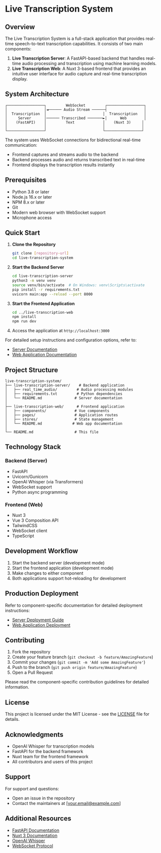 # Live Transcription System

## Overview

The Live Transcription System is a full-stack application that provides real-time speech-to-text transcription capabilities. It consists of two main components:

1. **Live Transcription Server**: A FastAPI-based backend that handles real-time audio processing and transcription using machine learning models.
2. **Live Transcription Web**: A Nuxt 3-based frontend that provides an intuitive user interface for audio capture and real-time transcription display.

## System Architecture

```
┌─────────────────┐         WebSocket         ┌─────────────────┐
│                 │◄────── Audio Stream ──────┤                 │
│  Transcription  │                          │  Transcription   │
│     Server      │────── Transcribed ───────►│      Web        │
│    (FastAPI)    │         Text             │    (Nuxt 3)     │
│                 │                          │                 │
└─────────────────┘                          └─────────────────┘
```

The system uses WebSocket connections for bidirectional real-time communication:
- Frontend captures and streams audio to the backend
- Backend processes audio and returns transcribed text in real-time
- Frontend displays the transcription results instantly

## Prerequisites

- Python 3.8 or later
- Node.js 16.x or later
- NPM 8.x or later
- Git
- Modern web browser with WebSocket support
- Microphone access

## Quick Start

1. **Clone the Repository**
   ```bash
   git clone [repository-url]
   cd live-transcription-system
   ```

2. **Start the Backend Server**
   ```bash
   cd live-transcription-server
   python3 -m venv venv
   source venv/bin/activate  # On Windows: venv\Scripts\activate
   pip install -r requirements.txt
   uvicorn main:app --reload --port 8000
   ```

3. **Start the Frontend Application**
   ```bash
   cd ../live-transcription-web
   npm install
   npm run dev
   ```

4. Access the application at `http://localhost:3000`

For detailed setup instructions and configuration options, refer to:
- [Server Documentation](live-transcription-server/README.md)
- [Web Application Documentation](live-transcription-web/README.md)

## Project Structure

```
live-transcription-system/
├── live-transcription-server/    # Backend application
│   ├── real_time_audio/         # Audio processing modules
│   ├── requirements.txt         # Python dependencies
│   └── README.md               # Server documentation
│
├── live-transcription-web/      # Frontend application
│   ├── components/             # Vue components
│   ├── pages/                  # Application routes
│   ├── stores/                 # State management
│   └── README.md              # Web app documentation
│
└── README.md                   # This file
```

## Technology Stack

### Backend (Server)
- FastAPI
- Uvicorn/Gunicorn
- OpenAI Whisper (via Transformers)
- WebSocket support
- Python async programming

### Frontend (Web)
- Nuxt 3
- Vue 3 Composition API
- TailwindCSS
- WebSocket client
- TypeScript

## Development Workflow

1. Start the backend server (development mode)
2. Start the frontend application (development mode)
3. Make changes to either component
4. Both applications support hot-reloading for development

## Production Deployment

Refer to component-specific documentation for detailed deployment instructions:
- [Server Deployment Guide](live-transcription-server/README.md#production)
- [Web Application Deployment](live-transcription-web/README.md#building-for-production)

## Contributing

1. Fork the repository
2. Create your feature branch (`git checkout -b feature/AmazingFeature`)
3. Commit your changes (`git commit -m 'Add some AmazingFeature'`)
4. Push to the branch (`git push origin feature/AmazingFeature`)
5. Open a Pull Request

Please read the component-specific contribution guidelines for detailed information.

## License

This project is licensed under the MIT License - see the [LICENSE](LICENSE) file for details.

## Acknowledgments

- OpenAI Whisper for transcription models
- FastAPI for the backend framework
- Nuxt team for the frontend framework
- All contributors and users of this project

## Support

For support and questions:
- Open an issue in the repository
- Contact the maintainers at [your.email@example.com]

## Additional Resources

- [FastAPI Documentation](https://fastapi.tiangolo.com/)
- [Nuxt 3 Documentation](https://nuxt.com/)
- [OpenAI Whisper](https://github.com/openai/whisper)
- [WebSocket Protocol](https://developer.mozilla.org/en-US/docs/Web/API/WebSocket)